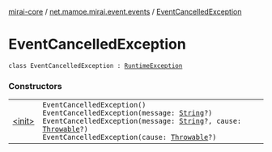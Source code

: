 [mirai-core](../../index.md) / [net.mamoe.mirai.event.events](../index.md) / [EventCancelledException](./index.md)

# EventCancelledException

`class EventCancelledException : `[`RuntimeException`](https://kotlinlang.org/api/latest/jvm/stdlib/kotlin/-runtime-exception/index.html)

### Constructors
|||
|:----------------------------------------------------------------------------------------|:---------------------------------------------------------------------------------------------------------------------------------------------------------------------------------------------------------|
| [&lt;init&gt;](-init-.md) | `EventCancelledException()`<br>`EventCancelledException(message: `[`String`](https://kotlinlang.org/api/latest/jvm/stdlib/kotlin/-string/index.html)`?)`<br>`EventCancelledException(message: `[`String`](https://kotlinlang.org/api/latest/jvm/stdlib/kotlin/-string/index.html)`?, cause: `[`Throwable`](https://kotlinlang.org/api/latest/jvm/stdlib/kotlin/-throwable/index.html)`?)`<br>`EventCancelledException(cause: `[`Throwable`](https://kotlinlang.org/api/latest/jvm/stdlib/kotlin/-throwable/index.html)`?)` |

